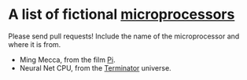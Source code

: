 # A list of fictional [microprocessors](https://en.wikipedia.org/wiki/Microprocessor)

Please send pull requests! Include the name of the microprocessor and where it is from.

- Ming Mecca, from the film [Pi](https://en.wikipedia.org/wiki/Pi_(film)#Plot).
- Neural Net CPU, from the [Terminator](http://terminator.wikia.com/wiki/Neural_Net_CPU) universe.
